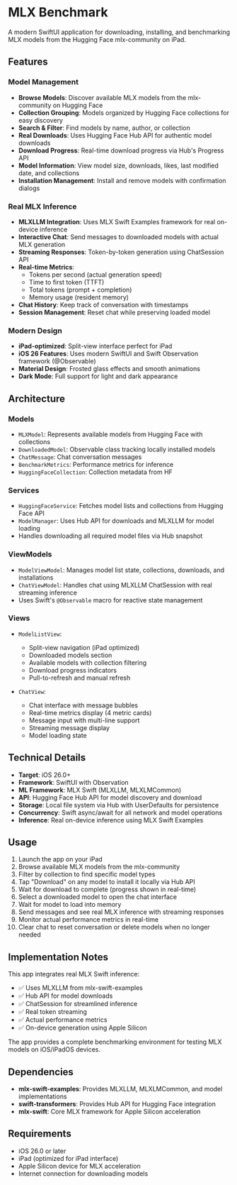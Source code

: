 # MLX Benchmark

A modern SwiftUI application for downloading, installing, and benchmarking MLX models from the Hugging Face mlx-community on iPad.

## Features

### Model Management
- **Browse Models**: Discover available MLX models from the mlx-community on Hugging Face
- **Collection Grouping**: Models organized by Hugging Face collections for easy discovery
- **Search & Filter**: Find models by name, author, or collection
- **Real Downloads**: Uses Hugging Face Hub API for authentic model downloads
- **Download Progress**: Real-time download progress via Hub's Progress API
- **Model Information**: View model size, downloads, likes, last modified date, and collections
- **Installation Management**: Install and remove models with confirmation dialogs

### Real MLX Inference
- **MLXLLM Integration**: Uses MLX Swift Examples framework for real on-device inference
- **Interactive Chat**: Send messages to downloaded models with actual MLX generation
- **Streaming Responses**: Token-by-token generation using ChatSession API
- **Real-time Metrics**:
  - Tokens per second (actual generation speed)
  - Time to first token (TTFT)
  - Total tokens (prompt + completion)
  - Memory usage (resident memory)
- **Chat History**: Keep track of conversation with timestamps
- **Session Management**: Reset chat while preserving loaded model

### Modern Design
- **iPad-optimized**: Split-view interface perfect for iPad
- **iOS 26 Features**: Uses modern SwiftUI and Swift Observation framework (@Observable)
- **Material Design**: Frosted glass effects and smooth animations
- **Dark Mode**: Full support for light and dark appearance

## Architecture

### Models
- `MLXModel`: Represents available models from Hugging Face with collections
- `DownloadedModel`: Observable class tracking locally installed models
- `ChatMessage`: Chat conversation messages
- `BenchmarkMetrics`: Performance metrics for inference
- `HuggingFaceCollection`: Collection metadata from HF

### Services
- `HuggingFaceService`: Fetches model lists and collections from Hugging Face API
- `ModelManager`: Uses Hub API for downloads and MLXLLM for model loading
- Handles downloading all required model files via Hub snapshot

### ViewModels
- `ModelViewModel`: Manages model list state, collections, downloads, and installations
- `ChatViewModel`: Handles chat using MLXLLM ChatSession with real streaming inference
- Uses Swift's `@Observable` macro for reactive state management

### Views
- `ModelListView`: 
  - Split-view navigation (iPad optimized)
  - Downloaded models section
  - Available models with collection filtering
  - Download progress indicators
  - Pull-to-refresh and manual refresh
  
- `ChatView`: 
  - Chat interface with message bubbles
  - Real-time metrics display (4 metric cards)
  - Message input with multi-line support
  - Streaming message display
  - Model loading state

## Technical Details

- **Target**: iOS 26.0+
- **Framework**: SwiftUI with Observation
- **ML Framework**: MLX Swift (MLXLLM, MLXLMCommon)
- **API**: Hugging Face Hub API for model discovery and download
- **Storage**: Local file system via Hub with UserDefaults for persistence
- **Concurrency**: Swift async/await for all network and model operations
- **Inference**: Real on-device inference using MLX Swift Examples

## Usage

1. Launch the app on your iPad
2. Browse available MLX models from the mlx-community
3. Filter by collection to find specific model types
4. Tap "Download" on any model to install it locally via Hub API
5. Wait for download to complete (progress shown in real-time)
6. Select a downloaded model to open the chat interface
7. Wait for model to load into memory
8. Send messages and see real MLX inference with streaming responses
9. Monitor actual performance metrics in real-time
10. Clear chat to reset conversation or delete models when no longer needed

## Implementation Notes

This app integrates real MLX Swift inference:

- ✅ Uses MLXLLM from mlx-swift-examples
- ✅ Hub API for model downloads
- ✅ ChatSession for streamlined inference
- ✅ Real token streaming
- ✅ Actual performance metrics
- ✅ On-device generation using Apple Silicon

The app provides a complete benchmarking environment for testing MLX models on iOS/iPadOS devices.

## Dependencies

- **mlx-swift-examples**: Provides MLXLLM, MLXLMCommon, and model implementations
- **swift-transformers**: Provides Hub API for Hugging Face integration
- **mlx-swift**: Core MLX framework for Apple Silicon acceleration

## Requirements

- iOS 26.0 or later
- iPad (optimized for iPad interface)
- Apple Silicon device for MLX acceleration
- Internet connection for downloading models

